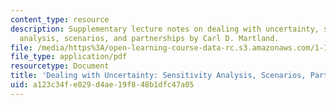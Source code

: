 ```yaml
---
content_type: resource
description: Supplementary lecture notes on dealing with uncertainty, sensitivity
  analysis, scenarios, and partnerships by Carl D. Martland.
file: /media/https%3A/open-learning-course-data-rc.s3.amazonaws.com/1-133-masters-of-engineering-concepts-of-engineering-practice-fall-2007/a123c34fe029d4ae19f848b1dfc47a05_risks.pdf
file_type: application/pdf
resourcetype: Document
title: 'Dealing with Uncertainty: Sensitivity Analysis, Scenarios, Partnerships'
uid: a123c34f-e029-d4ae-19f8-48b1dfc47a05
---
```


